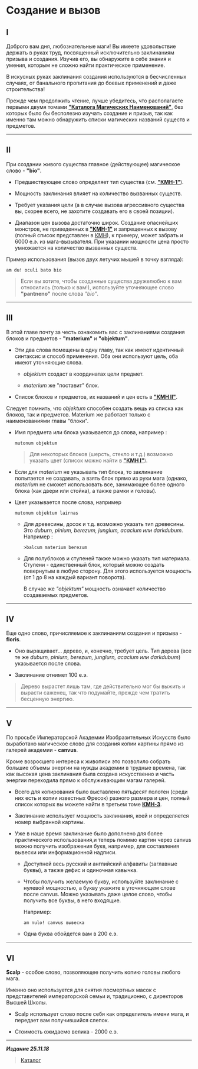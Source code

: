 # Создание и вызов #

## I ##

Доброго вам дня, любознательные маги! Вы имеете удовольствие держать в руках труд, посвященный исключительно заклинаниям призыва и создания. Изучив его, вы обнаружите в себе знания и умения, которым не сложно найти практическое применение.

В искусных руках заклинания создания используются в бесчисленных случаях, от банального пропитания до боевых применений и даже строительства!

Прежде чем продолжить чтение, лучше убедитесь, что располагаете первыми двумя томами [**"Каталога Магических Наименований"**](../КМН/КМН.md), без которых было бы бесполезно изучать создание и призыв, так как именно там можно обнаружить списки магических названий существ и предметов.

***

## II ##

При создании живого существа главное (действующее) магическое слово - **"bio"**.

* Предшествующее слово определяет тип существа (см. [**"КМН-1"**](../КМН/КМН-1/КМН-1.md#Монстры)).

* Мощность заклинания влияет на количество вызванных существ.

* Требует указания цели (а в случае вызова агрессивного существа вы, скорее всего, не захотите создавать его в своей позиции).

* Диапазон цен вызова достаточно широк. Создание опаснейших монстров, не приведенных в [**"КМН-1"**](../КМН/КМН-1/КМН-1.md) и запрещенных к вызову (полный список представлен в [КМН](../КМН/КМН.md#Запрещенное)), к примеру, может забрать и 6000 е.э. из мага-вызывателя. При указании мощности цена просто умножается на количество вызванных существ.

Пример использования (вызов двух летучих мышей в точку взгляда):

```cadabra
am du! oculi bato bio
```

>Если вы хотите, чтобы созданные существа дружелюбно к вам относились (только к вам!), используйте уточняющее слово **"pantneno"** после слова *"bio"*.

***

## III ##

В этой главе почту за честь ознакомить вас с заклинаниями создания блоков и предметов - **"materium"** и **"objektum"**.

* Эти два слова помещены в одну главу, так как имеют идентичный синтаксис и способ применения. Оба они используют цель, оба имеют уточняющие слова.

  * *objektum* создаст в координатах цели предмет.

  * *materium* же "поставит" блок.

* Список блоков и предметов, их названий и цен есть в [**"КМН II"**](../КМН/КМН-2/КМН-2.md).

Следует помнить, что *objektum* способен создать вещь из списка как блоков, так и предметов. Materium же работает только с наименованиями главы "блоки".

* Имя предмета или блока указывается до слова, например :

  ```cadabra
  mutonum objektum
  ```

  >Для некоторых блоков (шерсть, стекло и т.д.) возможно указать цвет (список можно найти в [**"КМН I"**](../КМН/КМН-1/КМН-1.md#Цвета)).

* Если для *materium* не указывать тип блока, то заклинание попытается не создавать, а взять блок прямо из руки мага (однако, *materium* не сможет использовать все, занимающее более одного блока (как двери или стойка), а также рамки и головы).

* Цвет указывается после слова, например

  ```cadabra
  mutonum objektum lairnas
  ```

  * Для древесины, досок и т.д. возможно указать тип древесины. Это *duburn, pinium, berezum, junglum, acacium или darkdubum*. Например :
  
    ```cadabra
    >balcum materium berezum
    ```

  * Для полублоков и ступеней также можно указать тип материала. Ступени - единственный блок, который можно создать повернутым в любую сторону. Для этого используется мощность (от 1 до 8 на каждый вариант поворота).
  
    В случае же *"objektum"* мощность означает количество создаваемых предметов.

***

## IV ##

Еще одно слово, причисляемое к заклинаниям создания и призыва - **floris**.

* Оно выращивает... дерево, и, конечно, требует цель. Тип дерева (все те же *duburn, piniurn, berezum, junglurn, acacium или darkdubum*) указывается после слова.

* Заклинание отнимет 100 е.э.

>Дерево вырастет лишь там, где действительно мог бы выжить и вырасти саженец, так что подумайте, прежде чем тратить бесценную энергию.

***

## V ##

По просьбе Императорской Академии Изобразительных Искусств было выработано магическое слово для создания копии картины прямо из галерей академии - **canvus**.

Кроме возросшего интереса к живописи это позволило собрать большие объемы энергии на нужды академии в трудные времена, так как высокая цена заклинания была создана искусственно и часть энергии переходила прямо к обслуживающим магам галерей.

* Всего для копирования было выставлено пятьдесят полотен (среди них есть и копии известных Фресок) разного размера и цен, полный список которых вы можете найти в третьем томе [**КМН-3**](../КМН/КМН-3/КМН-3.md).

* Заклинание использует мощность заклинания, коей и определяется номер выбранной картины.

* Уже в наше время заклинание было дополнено для более практического использования,и теперь помимо картин через canvus можно получить изображения букв, например, для составления вывески или информационной надписи.

  * Доступней весь русский и английский алфавиты (заглавные буквы), а также дефис и одиночная кавычка.
  
  * Чтобы получить желаемую букву, используйте заклинание с нулевой мощностью, а букву укажите в уточняющем слове после canvus. Можно указывать даже целое слово, чтобы получить все буквы, в него входящие.
  
    Например:

    ```cadabra
    аm nulo! canvus вывеска
    ```

  * Одна буква обойдется вам в 200 е.э.

***

## VI ##

**Scalp** - особое слово, позволяющее получить копию головы любого мага.

Именно оно используется для снятия посмертных масок с представителей императорской семьи и, традиционно, с директоров Высшей Школы.

* Scalp использует слово после себя как определитель имени мага, и передает вам получившийся слепок.

* Стоимость ожидаемо велика - 2000 е.э.

***

***Издание 25.11.18***

>[Каталог](../navigation.md)

